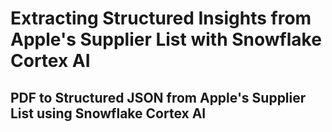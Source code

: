 # Extracting Structured Insights from Apple's Supplier List with Snowflake Cortex AI
## PDF to Structured JSON from Apple's Supplier List using Snowflake Cortex AI
